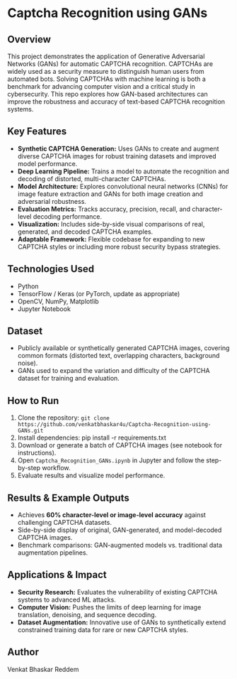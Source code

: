 # Captcha Recognition using GANs

## Overview
This project demonstrates the application of Generative Adversarial Networks (GANs) for automatic CAPTCHA recognition. CAPTCHAs are widely used as a security measure to distinguish human users from automated bots. Solving CAPTCHAs with machine learning is both a benchmark for advancing computer vision and a critical study in cybersecurity. This repo explores how GAN-based architectures can improve the robustness and accuracy of text-based CAPTCHA recognition systems.

## Key Features
- **Synthetic CAPTCHA Generation:** Uses GANs to create and augment diverse CAPTCHA images for robust training datasets and improved model performance.
- **Deep Learning Pipeline:** Trains a model to automate the recognition and decoding of distorted, multi-character CAPTCHAs.
- **Model Architecture:** Explores convolutional neural networks (CNNs) for image feature extraction and GANs for both image creation and adversarial robustness.
- **Evaluation Metrics:** Tracks accuracy, precision, recall, and character-level decoding performance.
- **Visualization:** Includes side-by-side visual comparisons of real, generated, and decoded CAPTCHA examples.
- **Adaptable Framework:** Flexible codebase for expanding to new CAPTCHA styles or including more robust security bypass strategies.

## Technologies Used
- Python
- TensorFlow / Keras (or PyTorch, update as appropriate)
- OpenCV, NumPy, Matplotlib
- Jupyter Notebook

## Dataset
- Publicly available or synthetically generated CAPTCHA images, covering common formats (distorted text, overlapping characters, background noise).
- GANs used to expand the variation and difficulty of the CAPTCHA dataset for training and evaluation.

## How to Run
1. Clone the repository: `git clone https://github.com/venkatbhaskar4u/Captcha-Recognition-using-GANs.git`
2. Install dependencies:
   pip install -r requirements.txt
3. Download or generate a batch of CAPTCHA images (see notebook for instructions).
4. Open `Captcha_Recognition_GANs.ipynb` in Jupyter and follow the step-by-step workflow.
5. Evaluate results and visualize model performance.

## Results & Example Outputs
- Achieves **60% character-level or image-level accuracy** against challenging CAPTCHA datasets.
- Side-by-side display of original, GAN-generated, and model-decoded CAPTCHA images.
- Benchmark comparisons: GAN-augmented models vs. traditional data augmentation pipelines.

## Applications & Impact
- **Security Research:** Evaluates the vulnerability of existing CAPTCHA systems to advanced ML attacks.
- **Computer Vision:** Pushes the limits of deep learning for image translation, denoising, and sequence decoding.
- **Dataset Augmentation:** Innovative use of GANs to synthetically extend constrained training data for rare or new CAPTCHA styles.

## Author
Venkat Bhaskar Reddem
